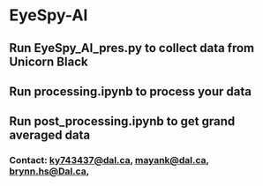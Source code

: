 # EyeSpy-AI

## Run EyeSpy_AI_pres.py to collect data from Unicorn Black
## Run processing.ipynb to process your data
## Run post_processing.ipynb to get grand averaged data

### Contact: ky743437@dal.ca, mayank@dal.ca, brynn.hs@Dal.ca, 

